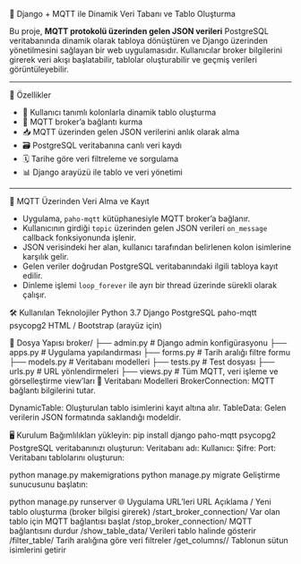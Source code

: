 📡 Django + MQTT ile Dinamik Veri Tabanı ve Tablo Oluşturma

Bu proje, **MQTT protokolü üzerinden gelen JSON verileri** PostgreSQL veritabanında dinamik olarak tabloya dönüştüren ve Django üzerinden yönetilmesini sağlayan bir web uygulamasıdır. Kullanıcılar broker bilgilerini girerek veri akışı başlatabilir, tablolar oluşturabilir ve geçmiş verileri görüntüleyebilir.

---

 🚀 Özellikler

- 🧠 Kullanıcı tanımlı kolonlarla dinamik tablo oluşturma
- 📡 MQTT broker’a bağlantı kurma
- 📥 MQTT üzerinden gelen JSON verilerini anlık olarak alma
- 🗃️ PostgreSQL veritabanına canlı veri kaydı
- 🗓️ Tarihe göre veri filtreleme ve sorgulama
- 📊 Django arayüzü ile tablo ve veri yönetimi

---
📡 MQTT Üzerinden Veri Alma ve Kayıt

- Uygulama, `paho-mqtt` kütüphanesiyle MQTT broker’a bağlanır.
- Kullanıcının girdiği `topic` üzerinden gelen JSON verileri `on_message` callback fonksiyonunda işlenir.
- JSON verisindeki her alan, kullanıcı tarafından belirlenen kolon isimlerine karşılık gelir.
- Gelen veriler doğrudan PostgreSQL veritabanındaki ilgili tabloya kayıt edilir.
- Dinleme işlemi `loop_forever` ile ayrı bir thread üzerinde sürekli olarak çalışır.


🛠️ Kullanılan Teknolojiler
Python 3.7
Django
PostgreSQL
paho-mqtt
psycopg2
HTML / Bootstrap (arayüz için)

📁 Dosya Yapısı
broker/
├── admin.py              # Django admin konfigürasyonu
├── apps.py               # Uygulama yapılandırması
├── forms.py              # Tarih aralığı filtre formu
├── models.py             # Veritabanı modelleri
├── tests.py              # Test dosyası
├── urls.py               # URL yönlendirmeleri
├── views.py              # Tüm MQTT, veri işleme ve görselleştirme view’ları
🧩 Veritabanı Modelleri
BrokerConnection: MQTT bağlantı bilgilerini tutar.

DynamicTable: Oluşturulan tablo isimlerini kayıt altına alır.
TableData: Gelen verilerin JSON formatında saklandığı modeldir.

🖥️ Kurulum
Bağımlılıkları yükleyin:
pip install django paho-mqtt psycopg2
PostgreSQL veritabanınızı oluşturun:
Veritabanı adı: 
Kullanıcı: 
Şifre:
Port: 
Veritabanı tablolarını oluşturun:

python manage.py makemigrations
python manage.py migrate
Geliştirme sunucusunu başlatın:

python manage.py runserver
🌐 Uygulama URL’leri
URL	Açıklama
/	Yeni tablo oluşturma (broker bilgisi girerek)
/start_broker_connection/	Var olan tablo için MQTT bağlantısı başlat
/stop_broker_connection/	MQTT bağlantısını durdur
/show_table_data/	Verileri tablo halinde gösterir
/filter_table/	Tarih aralığına göre veri filtreler
/get_columns/<table>/	Tablonun sütun isimlerini getirir
